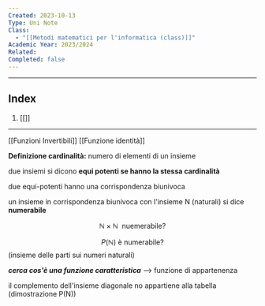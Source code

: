 ```yaml
---
Created: 2023-10-13
Type: Uni Note
Class:
  - "[[Metodi matematici per l'informatica (class)]]"
Academic Year: 2023/2024
Related: 
Completed: false
---
```

---
## Index
1. [[]]

---
[[Funzioni Invertibili]]
[[Funzione identità]]

**Definizione cardinalità:**
numero di elementi di un insieme 

due insiemi si dicono **equi potenti se hanno la stessa cardinalità**

due equi-potenti hanno una corrispondenza biunivoca 

un insieme in corrispondenza biunivoca con l'insieme N (naturali) si dice **numerabile**

$$\mathbb{N}\times \mathbb{N}\ \text{ nuemerabile?}$$

$$P(\mathbb{N}) \text{ è numerabile?}$$
(insieme delle parti sui numeri naturali)

***cerca cos'è una funzione caratteristica*** --> funzione di appartenenza


il complemento dell'insieme diagonale no appartiene alla tabella (dimostrazione P(N))
 
